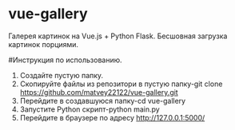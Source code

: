 # vue-gallery
Галерея картинок на Vue.js + Python Flask. Бесшовная загрузка картинок порциями.



#Инструкция по использованию.

1) Создайте пустую папку.
2) Скопируйте файлы из репозитори в пустую папку-git clone https://github.com/matvey22122/vue-gallery.git
3) Перейдите в создавшуюся папку-cd vue-gallery
4) Запустите Python скрипт-python main.py
5) Перейдите в браузере по адресу <http://127.0.0.1:5000/>
